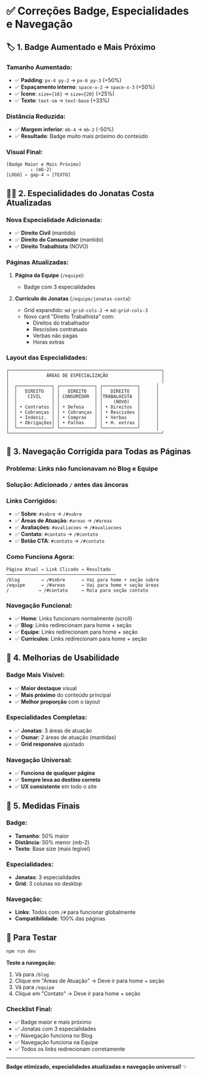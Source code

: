 # ✅ Correções Badge, Especialidades e Navegação

## 🏷️ **1. Badge Aumentado e Mais Próximo**

### **Tamanho Aumentado**:
- ✅ **Padding**: `px-4 py-2` → `px-6 py-3` (+50%)
- ✅ **Espaçamento interno**: `space-x-2` → `space-x-3` (+50%)
- ✅ **Ícone**: `size={16}` → `size={20}` (+25%)
- ✅ **Texto**: `text-sm` → `text-base` (+33%)

### **Distância Reduzida**:
- ✅ **Margem inferior**: `mb-4` → `mb-2` (-50%)
- ✅ **Resultado**: Badge muito mais próximo do conteúdo

### **Visual Final**:
```
[Badge Maior e Mais Próximo]
         ↓ (mb-2)
[LOGO] ← gap-4 → [TEXTO]
```

## 👨‍💼 **2. Especialidades do Jonatas Costa Atualizadas**

### **Nova Especialidade Adicionada**:
- ✅ **Direito Civil** (mantido)
- ✅ **Direito do Consumidor** (mantido)
- ✅ **Direito Trabalhista** (NOVO)

### **Páginas Atualizadas**:
1. **Página da Equipe** (`/equipe`):
   - Badge com 3 especialidades
   
2. **Currículo do Jonatas** (`/equipe/jonatas-costa`):
   - Grid expandido: `md:grid-cols-2` → `md:grid-cols-3`
   - Novo card "Direito Trabalhista" com:
     - Direitos do trabalhador
     - Rescisões contratuais
     - Verbas não pagas
     - Horas extras

### **Layout das Especialidades**:
```
┌─────────────────────────────────────────────────────────┐
│              ÁREAS DE ESPECIALIZAÇÃO                    │
│                                                         │
│  ┌─────────────┐ ┌─────────────┐ ┌─────────────┐      │
│  │   DIREITO   │ │   DIREITO   │ │   DIREITO   │      │
│  │    CIVIL    │ │ CONSUMIDOR  │ │TRABALHISTA  │      │
│  │             │ │             │ │    (NOVO)   │      │
│  │ • Contratos │ │ • Defesa    │ │ • Direitos  │      │
│  │ • Cobranças │ │ • Cobranças │ │ • Rescisões │      │
│  │ • Indeniz.  │ │ • Compras   │ │ • Verbas    │      │
│  │ • Obrigações│ │ • Falhas    │ │ • H. extras │      │
│  └─────────────┘ └─────────────┘ └─────────────┘      │
└─────────────────────────────────────────────────────────┘
```

## 🧭 **3. Navegação Corrigida para Todas as Páginas**

### **Problema**: Links não funcionavam no Blog e Equipe
### **Solução**: Adicionado `/` antes das âncoras

### **Links Corrigidos**:
- ✅ **Sobre**: `#sobre` → `/#sobre`
- ✅ **Áreas de Atuação**: `#areas` → `/#areas`
- ✅ **Avaliações**: `#avaliacoes` → `/#avaliacoes`
- ✅ **Contato**: `#contato` → `/#contato`
- ✅ **Botão CTA**: `#contato` → `/#contato`

### **Como Funciona Agora**:
```
Página Atual → Link Clicado → Resultado
─────────────────────────────────────────
/blog        → /#sobre      → Vai para home + seção sobre
/equipe      → /#areas      → Vai para home + seção áreas
/           → /#contato     → Rola para seção contato
```

### **Navegação Funcional**:
- ✅ **Home**: Links funcionam normalmente (scroll)
- ✅ **Blog**: Links redirecionam para home + seção
- ✅ **Equipe**: Links redirecionam para home + seção
- ✅ **Currículos**: Links redirecionam para home + seção

## 📱 **4. Melhorias de Usabilidade**

### **Badge Mais Visível**:
- ✅ **Maior destaque** visual
- ✅ **Mais próximo** do conteúdo principal
- ✅ **Melhor proporção** com o layout

### **Especialidades Completas**:
- ✅ **Jonatas**: 3 áreas de atuação
- ✅ **Osmar**: 2 áreas de atuação (mantidas)
- ✅ **Grid responsivo** ajustado

### **Navegação Universal**:
- ✅ **Funciona de qualquer página**
- ✅ **Sempre leva ao destino correto**
- ✅ **UX consistente** em todo o site

## 🎯 **5. Medidas Finais**

### **Badge**:
- **Tamanho**: 50% maior
- **Distância**: 50% menor (mb-2)
- **Texto**: Base size (mais legível)

### **Especialidades**:
- **Jonatas**: 3 especialidades
- **Grid**: 3 colunas no desktop

### **Navegação**:
- **Links**: Todos com `/#` para funcionar globalmente
- **Compatibilidade**: 100% das páginas

## 🚀 **Para Testar**

```bash
npm run dev
```

**Teste a navegação:**
1. Vá para `/blog`
2. Clique em "Áreas de Atuação" → Deve ir para home + seção
3. Vá para `/equipe`  
4. Clique em "Contato" → Deve ir para home + seção

### **Checklist Final**:
- ✅ Badge maior e mais próximo
- ✅ Jonatas com 3 especialidades
- ✅ Navegação funciona no Blog
- ✅ Navegação funciona na Equipe
- ✅ Todos os links redirecionam corretamente

---

**Badge otimizado, especialidades atualizadas e navegação universal!** ✨
